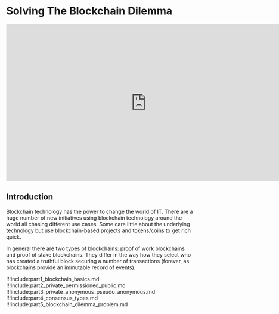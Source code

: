 # Solving The Blockchain Dilemma


<iframe width="750" height="421" src="https://www.youtube.com/embed/AUcO8NE6s2M" frameborder="0" allow="autoplay; encrypted-media" allowfullscreen></iframe>

## Introduction

Blockchain technology has the power to change the world of IT. There are  a huge number of new initiatives using blockchain technology around the world all chasing different use cases.   Some care little about the underlying technology but use blockchain-based projects and tokens/coins to get rich quick.

In general there are two types of blockchains: proof of work blockchains and proof of stake blockchains. They differ in the way how they select who has created a truthful block securing a number of transactions (forever, as blockchains provide an immutable record of events). 


!!!include:part1_blockchain_basics.md
!!!include:part2_private_permissioned_public.md
!!!include:part3_private_anonymous_pseudo_anonymous.md
!!!include:part4_consensus_types.md
!!!include:part5_blockchain_dilemma_problem.md